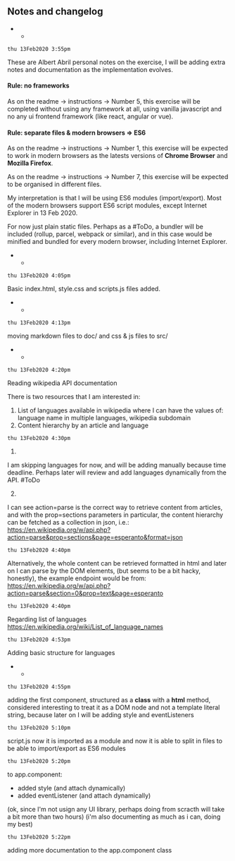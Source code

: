 ## Notes and changelog

- - 

```thu 13Feb2020 3:55pm``` 

These are Albert Abril personal notes on the exercise, 
I will be adding extra notes and documentation as the implementation evolves.

#### Rule: no frameworks

As on the readme -> instructions -> Number 5, 
this exercise will be completed without using any framework at all, 
using vanilla javascript and no any ui frontend framework (like react, angular or vue).

#### Rule: separate files & modern browsers => ES6

As on the readme -> instructions -> Number 1, 
this exercise will be expected to work in modern browsers as the latests versions of **Chrome Browser** and **Mozilla Firefox**.

As on the readme -> instructions -> Number 7, 
this exercise will be expected to be organised in different files.

My interpretation is that I will be using ES6 modules (import/export).
Most of the modern browsers support ES6 script modules, except Internet Explorer in 13 Feb 2020.

For now just plain static files.
Perhaps as a #ToDo, a bundler will be included (rollup, parcel, webpack or similar), 
and in this case would be minified and bundled for every modern browser, including Internet Explorer.

- - 

```thu 13Feb2020 4:05pm``` 

Basic index.html, style.css and scripts.js files added.

- - 

```thu 13Feb2020 4:13pm``` 

moving markdown files to doc/ and css & js files to src/

- - 

```thu 13Feb2020 4:20pm``` 

Reading wikipedia API documentation

There is two resources that I am interested in: 

1. List of languages available in wikipedia where I can have the values of: language name in multiple languages, wikipedia subdomain
2. Content hierarchy by an article and language


```thu 13Feb2020 4:30pm``` 

1. 
  I am skipping languages for now, and will be adding manually because time deadline. 
  Perhaps later will review and add languages dynamically from the API. #ToDo

2. 
  I can see action=parse is the correct way to retrieve content from articles, 
  and with the prop=sections parameters in particular, the content hierarchy can be fetched as a collection in json, i.e.:
  https://en.wikipedia.org/w/api.php?action=parse&prop=sections&page=esperanto&format=json


```thu 13Feb2020 4:40pm``` 

  Alternatively, the whole content can be retrieved formatted in html and later on I can parse by the DOM elements, (but seems to be a bit hacky, honestly),
  the example endpoint would be from: https://en.wikipedia.org/w/api.php?action=parse&section=0&prop=text&page=esperanto


```thu 13Feb2020 4:40pm``` 

  Regarding list of languages
  https://en.wikipedia.org/wiki/List_of_language_names

```thu 13Feb2020 4:53pm``` 

  Adding basic structure for languages

- - 

```thu 13Feb2020 4:55pm``` 

adding the first component, 
structured as a **class** with a **html** method, 
considered interesting to treat it as a DOM node and not a template literal string, because later on I will be adding style and eventListeners

```thu 13Feb2020 5:10pm```

script.js now it is imported as a module
and now it is able to split in files to be able to import/export as ES6 modules

```thu 13Feb2020 5:20pm```

to app.component:
* added style (and attach dynamically)
* added eventListener (and attach dynamically)

(ok, since I'm not usign any UI library, perhaps doing from scracth will take a bit more than two hours)
(i'm also documenting as much as i can, doing my best)

```thu 13Feb2020 5:22pm```

adding more documentation to the app.component class